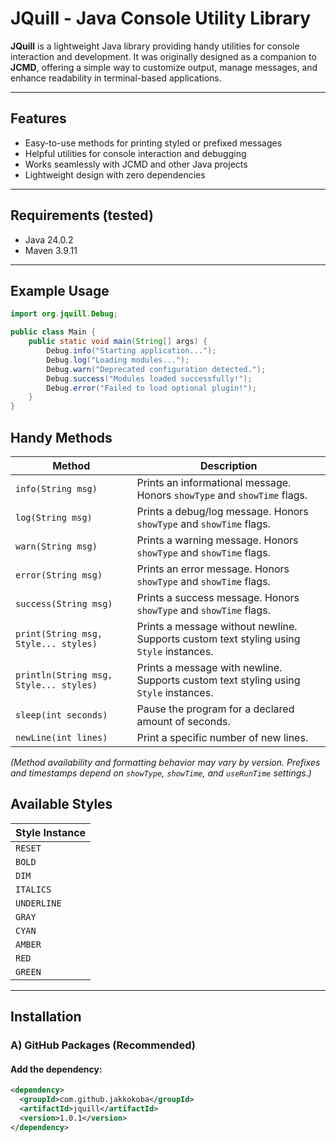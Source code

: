 # JQuill - Java Console Utility Library

**JQuill** is a lightweight Java library providing handy utilities for console interaction and development.
It was originally designed as a companion to **JCMD**, offering a simple way to customize output, manage messages, and enhance readability in terminal-based applications.

---

## Features

* Easy-to-use methods for printing styled or prefixed messages
* Helpful utilities for console interaction and debugging
* Works seamlessly with JCMD and other Java projects
* Lightweight design with zero dependencies

---

## Requirements (tested)

* Java 24.0.2
* Maven 3.9.11

---

## Example Usage

```java
import org.jquill.Debug;

public class Main {
    public static void main(String[] args) {
        Debug.info("Starting application...");
        Debug.log("Loading modules...");
        Debug.warn("Deprecated configuration detected.");
        Debug.success("Modules loaded successfully!");
        Debug.error("Failed to load optional plugin!");
    }
}
```

## Handy Methods

| Method                                 | Description                                                                             |
|----------------------------------------|-----------------------------------------------------------------------------------------|
| `info(String msg)`                     | Prints an informational message. Honors `showType` and `showTime` flags.                |
| `log(String msg)`                      | Prints a debug/log message. Honors `showType` and `showTime` flags.                     |
| `warn(String msg)`                     | Prints a warning message. Honors `showType` and `showTime` flags.                       |
| `error(String msg)`                    | Prints an error message. Honors `showType` and `showTime` flags.                        |
| `success(String msg)`                  | Prints a success message. Honors `showType` and `showTime` flags.                       |
| `print(String msg, Style... styles)`   | Prints a message without newline. Supports custom text styling using `Style` instances. |
| `println(String msg, Style... styles)` | Prints a message with newline. Supports custom text styling using `Style` instances.    |
| `sleep(int seconds)`                   | Pause the program for a declared amount of seconds.                                     |
| `newLine(int lines)`                   | Print a specific number of new lines.                                                   |

*(Method availability and formatting behavior may vary by version. Prefixes and timestamps depend on `showType`, `showTime`, and `useRunTime` settings.)*

## Available Styles

| Style Instance |
|----------------|
| `RESET`        |
| `BOLD`         |
| `DIM`          |
| `ITALICS`      |
| `UNDERLINE`    |
| `GRAY`         |
| `CYAN`         |
| `AMBER`        |
| `RED`          |
| `GREEN`        |


---
## Installation

### A) GitHub Packages (Recommended)

#### Add the dependency:
```xml
<dependency>
  <groupId>com.github.jakkokoba</groupId>
  <artifactId>jquill</artifactId>
  <version>1.0.1</version>
</dependency>
```